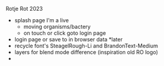 Rotje Rot 2023

- splash page I'm a live
  - moving organisms/bactery
  - on touch or click goto login page
- login page or save to in browser data \*later
- recycle font's SteagelRough-Li and BrandonText-Medium
- layers for blend mode difference (inspiration old RO logo)
-
